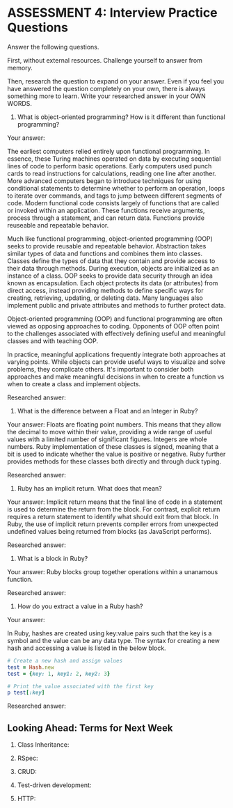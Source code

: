 # ASSESSMENT 4: Interview Practice Questions

Answer the following questions.

First, without external resources. Challenge yourself to answer from memory.

Then, research the question to expand on your answer. Even if you feel you have answered the question completely on your own, there is always something more to learn. Write your researched answer in your OWN WORDS.

1. What is object-oriented programming? How is it different than functional programming?

Your answer:

The earliest computers relied entirely upon functional programming. In essence, these Turing machines operated on data by executing sequential lines of code to perform basic operations. Early computers used punch cards to read instructions for calculations, reading one line after another. More advanced computers began to introduce techniques for using conditional statements to determine whether to perform an operation, loops to iterate over commands, and tags to jump between different segments of code. Modern functional code consists largely of functions that are called or invoked within an application. These functions receive arguments, process through a statement, and can return data. Functions provide reuseable and repeatable behavior.

Much like functional programming, object-oriented programming (OOP) seeks to provide reusable and repeatable behavior. Abstraction takes similar types of data and functions and combines them into classes. Classes define the types of data that they contain and provide access to their data through methods. During execution, objects are initialized as an instance of a class. OOP seeks to provide data security through an idea known as encapsulation. Each object protects its data (or attributes) from direct access, instead providing methods to define specific ways for creating, retrieving, updating, or deleting data. Many languages also implement public and private attributes and methods to further protect data. 

Object-oriented programming (OOP) and functional programming are often viewed as opposing approaches to coding. Opponents of OOP often point to the challenges associated with effectively defining useful and meaningful classes and with teaching OOP.

In practice, meaningful applications frequently integrate both approaches at varying points. While objects can provide useful ways to visualize and solve problems, they complicate others. It's important to consider both approaches and make meaningful decisions in when to create a function vs when to create a class and implement objects.

Researched answer:

1. What is the difference between a Float and an Integer in Ruby?

Your answer: Floats are floating point numbers. This means that they allow the decimal to move within their value, providing a wide range of useful values with a limited number of significant figures. Integers are whole numbers. Ruby implementation of these classes is signed, meaning that a bit is used to indicate whether the value is positive or negative. Ruby further provides methods for these classes both directly and through duck typing.

Researched answer:

1. Ruby has an implicit return. What does that mean?

Your answer: Implicit return means that the final line of code in a statement is used to determine the return from the block. For contrast, explicit return requires a return statement to identify what should exit from that block. In Ruby, the use of implicit return prevents compiler errors from unexpected undefined values being returned from blocks (as JavaScript performs).

Researched answer:

1. What is a block in Ruby?

Your answer: Ruby blocks group together operations within a unanamous function.

Researched answer:

1. How do you extract a value in a Ruby hash?

Your answer:

In Ruby, hashes are created using key:value pairs such that the key is a symbol and the value can be any data type. The syntax for creating a new hash and accessing a value is listed in the below block.

```ruby
# Create a new hash and assign values
test = Hash.new
test = {key: 1, key1: 2, key2: 3}

# Print the value associated with the first key
p test[:key]
```

Researched answer:

## Looking Ahead: Terms for Next Week

1. Class Inheritance:

2. RSpec:

3. CRUD:

4. Test-driven development:

5. HTTP:
